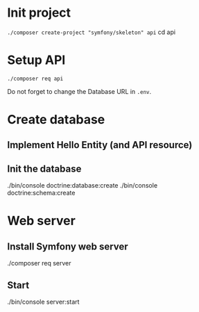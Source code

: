 # Init project

`./composer create-project "symfony/skeleton" api`
cd api

# Setup API

`./composer req api`

Do not forget to change the Database URL in `.env`.

# Create database

## Implement Hello Entity (and API resource)

## Init the database

./bin/console doctrine:database:create
./bin/console doctrine:schema:create

# Web server

## Install Symfony web server

./composer req server

## Start

./bin/console server:start

